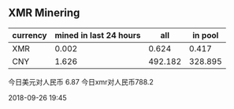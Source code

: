 ## XMR Minering

|currency|mined in last 24 hours|all|in pool|
|---|---|---|---|
|XMR|0.002|0.624|0.417|
|CNY|1.626|492.182|328.895|

今日美元对人民币 6.87	今日xmr对人民币788.2


2018-09-26 19:45